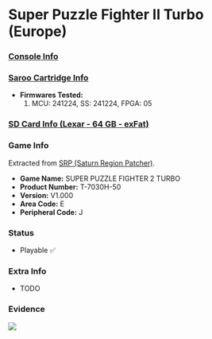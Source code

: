 # Super Puzzle Fighter II Turbo (Europe)

### [Console Info](../../../../Info/Consoles/VA13/README.md)

### [Saroo Cartridge Info](../../../../Info/Cartridges/GuangzhouSanStarOnlineShop/1.6/README.md)

- <b>Firmwares Tested:</b>
  1. MCU: 241224, SS: 241224, FPGA: 05

### [SD Card Info (Lexar - 64 GB - exFat)](../../../../Info/SdCards/Lexar/64GB/exfat/README.md)

### Game Info

Extracted from [SRP (Saturn Region Patcher)](https://segaxtreme.net/resources/saturn-region-patcher.81/download).

- <b>Game Name:</b> SUPER PUZZLE FIGHTER 2 TURBO
- <b>Product Number:</b> T-7030H-50
- <b>Version:</b> V1.000
- <b>Area Code:</b> E
- <b>Peripheral Code:</b> J

### Status

- Playable :white_check_mark:

### Extra Info

- TODO

### Evidence

[![](https://img.youtube.com/vi/5-2OBK5qs4I/0.jpg)](https://www.youtube.com/watch?v=5-2OBK5qs4I)

